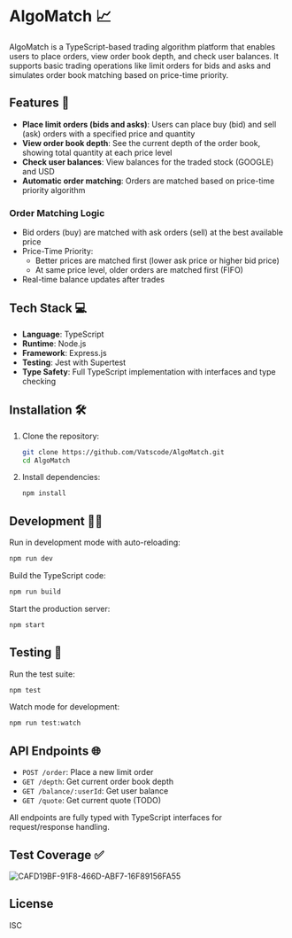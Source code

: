 # AlgoMatch 📈

AlgoMatch is a TypeScript-based trading algorithm platform that enables users to place orders, view order book depth, and check user balances.
It supports basic trading operations like limit orders for bids and asks and simulates order book matching based on price-time priority.

## Features 🚀

- **Place limit orders (bids and asks)**: Users can place buy (bid) and sell (ask) orders with a specified price and quantity
- **View order book depth**: See the current depth of the order book, showing total quantity at each price level
- **Check user balances**: View balances for the traded stock (GOOGLE) and USD
- **Automatic order matching**: Orders are matched based on price-time priority algorithm

### Order Matching Logic

- Bid orders (buy) are matched with ask orders (sell) at the best available price
- Price-Time Priority:
  - Better prices are matched first (lower ask price or higher bid price)
  - At same price level, older orders are matched first (FIFO)
- Real-time balance updates after trades

## Tech Stack 💻

- **Language**: TypeScript
- **Runtime**: Node.js
- **Framework**: Express.js
- **Testing**: Jest with Supertest
- **Type Safety**: Full TypeScript implementation with interfaces and type checking

## Installation 🛠️

1. Clone the repository:
   ```bash
   git clone https://github.com/Vatscode/AlgoMatch.git
   cd AlgoMatch
   ```

2. Install dependencies:
   ```bash
   npm install
   ```

## Development 👩‍💻

Run in development mode with auto-reloading:
```bash
npm run dev
```

Build the TypeScript code:
```bash
npm run build
```

Start the production server:
```bash
npm start
```

## Testing 🧪

Run the test suite:
```bash
npm test
```

Watch mode for development:
```bash
npm run test:watch
```

## API Endpoints 🌐

- `POST /order`: Place a new limit order
- `GET /depth`: Get current order book depth
- `GET /balance/:userId`: Get user balance
- `GET /quote`: Get current quote (TODO)

All endpoints are fully typed with TypeScript interfaces for request/response handling.

## Test Coverage ✅

![CAFD19BF-91F8-466D-ABF7-16F89156FA55](https://github.com/user-attachments/assets/041794a2-a0e0-49b3-916d-823bf76f3200)

## License

ISC


   
